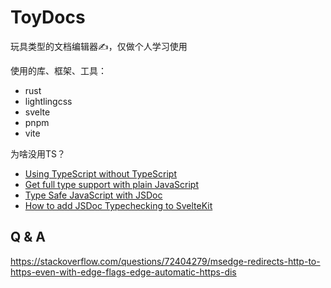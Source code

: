 # ToyDocs

玩具类型的文档编辑器✍️，仅做个人学习使用

使用的库、框架、工具：
- rust
- lightlingcss
- svelte
- pnpm
- vite


为啥没用TS？
- [Using TypeScript without TypeScript](https://puruvj.dev/blog/get-to-know-typescript--using-typescript-without-typescript#Using-TypeScript-in-JavaScript-files)
- [Get full type support with plain JavaScript](https://www.pausly.app/blog/full-type-support-with-plain-javascript)
- [Type Safe JavaScript with JSDoc](https://medium.com/@trukrs/type-safe-javascript-with-jsdoc-7a2a63209b76)
- [How to add JSDoc Typechecking to SvelteKit](https://www.swyx.io/jsdoc-swyxkit)


## Q & A

https://stackoverflow.com/questions/72404279/msedge-redirects-http-to-https-even-with-edge-flags-edge-automatic-https-dis
